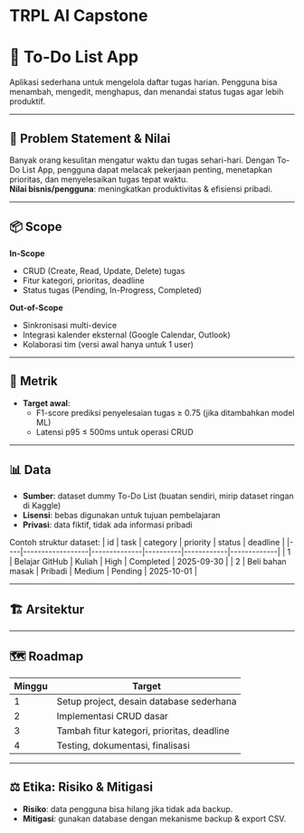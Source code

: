 ﻿# TRPL AI Capstone

# 📝 To-Do List App  

Aplikasi sederhana untuk mengelola daftar tugas harian. Pengguna bisa menambah, mengedit, menghapus, dan menandai status tugas agar lebih produktif.

---

## 📌 Problem Statement & Nilai  
Banyak orang kesulitan mengatur waktu dan tugas sehari-hari. Dengan To-Do List App, pengguna dapat melacak pekerjaan penting, menetapkan prioritas, dan menyelesaikan tugas tepat waktu.  
**Nilai bisnis/pengguna**: meningkatkan produktivitas & efisiensi pribadi.

---

## 📦 Scope  
**In-Scope**  
- CRUD (Create, Read, Update, Delete) tugas  
- Fitur kategori, prioritas, deadline  
- Status tugas (Pending, In-Progress, Completed)  

**Out-of-Scope**  
- Sinkronisasi multi-device  
- Integrasi kalender eksternal (Google Calendar, Outlook)  
- Kolaborasi tim (versi awal hanya untuk 1 user)

---

## 🎯 Metrik  
- **Target awal**:  
  - F1-score prediksi penyelesaian tugas ≥ 0.75 (jika ditambahkan model ML)  
  - Latensi p95 ≤ 500ms untuk operasi CRUD  

---

## 📊 Data  
- **Sumber**: dataset dummy To-Do List (buatan sendiri, mirip dataset ringan di Kaggle)  
- **Lisensi**: bebas digunakan untuk tujuan pembelajaran  
- **Privasi**: data fiktif, tidak ada informasi pribadi  

Contoh struktur dataset:
| id | task              | category     | priority | status     | deadline    |
|----|------------------|--------------|----------|------------|-------------|
| 1  | Belajar GitHub    | Kuliah       | High     | Completed  | 2025-09-30  |
| 2  | Beli bahan masak  | Pribadi      | Medium   | Pending    | 2025-10-01  |

---

## 🏗️ Arsitektur  
---

## 🗺️ Roadmap  
| Minggu | Target |
|--------|------------------------------|
| 1 | Setup project, desain database sederhana |
| 2 | Implementasi CRUD dasar |
| 3 | Tambah fitur kategori, prioritas, deadline |
| 4 | Testing, dokumentasi, finalisasi |

---

## ⚖️ Etika: Risiko & Mitigasi  
- **Risiko**: data pengguna bisa hilang jika tidak ada backup.  
- **Mitigasi**: gunakan database dengan mekanisme backup & export CSV.  

